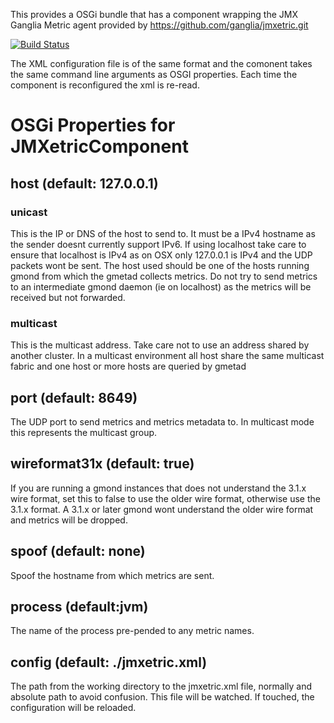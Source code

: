 This provides a OSGi bundle that has a component wrapping the JMX Ganglia Metric agent provided by 
https://github.com/ganglia/jmxetric.git


[![Build Status](https://travis-ci.org/ieb/gmond-osgi.svg?branch=master)](https://travis-ci.org/ieb/gmond-osgi)


The XML configuration file is of the same format and the comonent takes the same command line arguments
as OSGI properties. Each time the component is reconfigured the xml is re-read.


# OSGi Properties for JMXetricComponent

## host (default: 127.0.0.1)

### unicast 

This is the IP or DNS of the host to send to. It must be a IPv4 hostname as the sender doesnt currently support IPv6. If using localhost take care 
to ensure that localhost is IPv4 as on OSX only 127.0.0.1 is IPv4 and the UDP packets wont be sent. The host used should be one of the hosts running 
gmond from which the gmetad collects metrics. Do not try to send metrics to an intermediate gmond daemon (ie on localhost) as the metrics will
be received but not forwarded.

### multicast

This is the multicast address. Take care not to use an address shared by another cluster. In a multicast environment all host share the same 
multicast fabric and one host or more hosts are queried by gmetad

## port (default: 8649)

The UDP port to send metrics and metrics metadata to. In multicast mode this represents the multicast group.

## wireformat31x (default: true)

If you are running a gmond instances that does not understand the 3.1.x wire format, set this to false to use the older wire format, otherwise 
use the 3.1.x format. A 3.1.x or later gmond wont understand the older wire format and metrics will be dropped.

## spoof (default: none)

Spoof the hostname from which metrics are sent.

## process (default:jvm)

The name of the process pre-pended to any metric names.

## config (default: ./jmxetric.xml)

The path from the working directory to the jmxetric.xml file, normally and absolute path to avoid confusion. This file will be watched.
If touched, the configuration will be reloaded.

